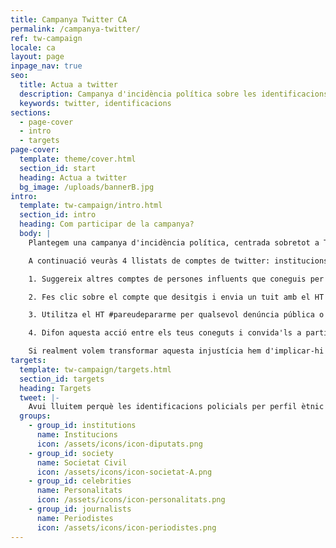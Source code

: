 ```yaml
---
title: Campanya Twitter CA
permalink: /campanya-twitter/
ref: tw-campaign
locale: ca
layout: page
inpage_nav: true
seo:
  title: Actua a twitter
  description: Campanya d'incidència política sobre les identificacions policials per perfil étnic.
  keywords: twitter, identificacions
sections:
  - page-cover
  - intro
  - targets
page-cover:
  template: theme/cover.html
  section_id: start
  heading: Actua a twitter
  bg_image: /uploads/bannerB.jpg
intro:
  template: tw-campaign/intro.html
  section_id: intro
  heading: Com participar de la campanya?
  body: |
    Plantegem una campanya d'incidència política, centrada sobretot a Twitter, que no acabarà fins que els responsables polítics de les identificacions policials per perfil ètnic hagin establert els mecanismes necessaris per prohibir explícitament i perseguir activament aquesta pràctica il·legal.

    A continuació veuràs 4 llistats de comptes de twitter: institucions, societat civil, personalitats i periodistes. Es tracta d'una selecció de comptes de persones influents que poden revertir aquesta situació si s'impliquen una mica.

    1. Suggereix altres comptes de persones influents que coneguis per tal d'afegir-les a qualsevol dels llistats. Pots fer-ho utilitzant el [formulari de contacte](#formulari-contacte).

    2. Fes clic sobre el compte que desitgis i envia un tuit amb el HT #pareudepararme mencionant a aquesta persona. La intenció és interpel·lar-la i convidar-la a recolzar la lluita.

    3. Utilitza el HT #pareudepararme per qualsevol denúncia pública o informació que vulguis compartir sobre perfilació ètnica.

    4. Difon aquesta acció entre els teus coneguts i convida'ls a participar.

    Si realment volem transformar aquesta injustícia hem d'implicar-hi tota la societat: intel·lectuals, artistes, activistes, jutges, advocats, polítics, periodistes, representants de la societat civil... Acabem d'una vegada per totes amb l'ús del perfil ètnic; la mostra més bàsica i quotidiana del racisme institucional.
targets:
  template: tw-campaign/targets.html
  section_id: targets
  heading: Targets
  tweet: |-
    Avui lluitem perquè les identificacions policials per perfil ètnic siguin reconegudes com #RacismeInstitucional i #RacismePolicial. Aquesta pràctica d'identificació a persones no blanques és responsabilitat de l'estat i de les seves institucions. #PararEsRacista
  groups:
    - group_id: institutions
      name: Institucions
      icon: /assets/icons/icon-diputats.png
    - group_id: society
      name: Societat Civil
      icon: /assets/icons/icon-societat-A.png
    - group_id: celebrities
      name: Personalitats
      icon: /assets/icons/icon-personalitats.png
    - group_id: journalists
      name: Periodistes
      icon: /assets/icons/icon-periodistes.png
---
```

